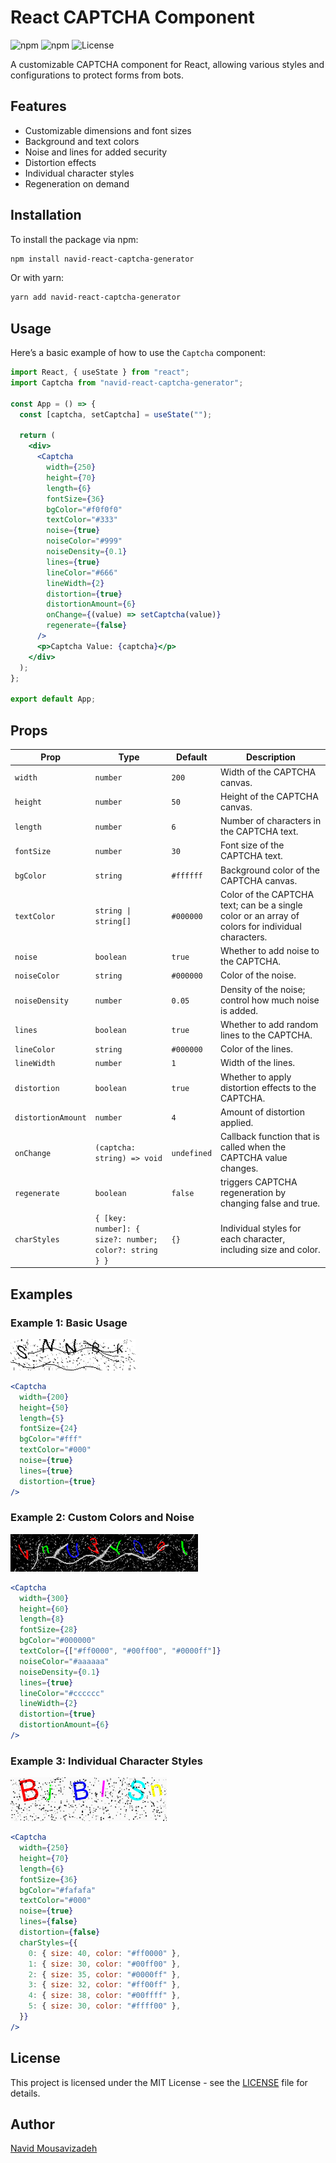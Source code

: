 # React CAPTCHA Component

![npm](https://img.shields.io/npm/v/navid-react-captcha-generator)
![npm](https://img.shields.io/npm/dm/navid-react-captcha-generator)
![License](https://img.shields.io/npm/l/navid-react-captcha-generator)

A customizable CAPTCHA component for React, allowing various styles and configurations to protect forms from bots.

## Features

- Customizable dimensions and font sizes
- Background and text colors
- Noise and lines for added security
- Distortion effects
- Individual character styles
- Regeneration on demand

## Installation

To install the package via npm:

```bash
npm install navid-react-captcha-generator
```

Or with yarn:

```bash
yarn add navid-react-captcha-generator
```

## Usage

Here’s a basic example of how to use the `Captcha` component:

```jsx
import React, { useState } from "react";
import Captcha from "navid-react-captcha-generator";

const App = () => {
  const [captcha, setCaptcha] = useState("");

  return (
    <div>
      <Captcha
        width={250}
        height={70}
        length={6}
        fontSize={36}
        bgColor="#f0f0f0"
        textColor="#333"
        noise={true}
        noiseColor="#999"
        noiseDensity={0.1}
        lines={true}
        lineColor="#666"
        lineWidth={2}
        distortion={true}
        distortionAmount={6}
        onChange={(value) => setCaptcha(value)}
        regenerate={false}
      />
      <p>Captcha Value: {captcha}</p>
    </div>
  );
};

export default App;
```

## Props

| Prop               | Type                                                   | Default     | Description                                                                                       |
| ------------------ | ------------------------------------------------------ | ----------- | ------------------------------------------------------------------------------------------------- |
| `width`            | `number`                                               | `200`       | Width of the CAPTCHA canvas.                                                                      |
| `height`           | `number`                                               | `50`        | Height of the CAPTCHA canvas.                                                                     |
| `length`           | `number`                                               | `6`         | Number of characters in the CAPTCHA text.                                                         |
| `fontSize`         | `number`                                               | `30`        | Font size of the CAPTCHA text.                                                                    |
| `bgColor`          | `string`                                               | `#ffffff`   | Background color of the CAPTCHA canvas.                                                           |
| `textColor`        | `string \| string[]`                                   | `#000000`   | Color of the CAPTCHA text; can be a single color or an array of colors for individual characters. |
| `noise`            | `boolean`                                              | `true`      | Whether to add noise to the CAPTCHA.                                                              |
| `noiseColor`       | `string`                                               | `#000000`   | Color of the noise.                                                                               |
| `noiseDensity`     | `number`                                               | `0.05`      | Density of the noise; control how much noise is added.                                            |
| `lines`            | `boolean`                                              | `true`      | Whether to add random lines to the CAPTCHA.                                                       |
| `lineColor`        | `string`                                               | `#000000`   | Color of the lines.                                                                               |
| `lineWidth`        | `number`                                               | `1`         | Width of the lines.                                                                               |
| `distortion`       | `boolean`                                              | `true`      | Whether to apply distortion effects to the CAPTCHA.                                               |
| `distortionAmount` | `number`                                               | `4`         | Amount of distortion applied.                                                                     |
| `onChange`         | `(captcha: string) => void`                            | `undefined` | Callback function that is called when the CAPTCHA value changes.                                  |
| `regenerate`       | `boolean`                                              | `false`     | triggers CAPTCHA regeneration by changing false and true.                                                         |
| `charStyles`       | `{ [key: number]: { size?: number; color?: string } }` | `{}`        | Individual styles for each character, including size and color.                                   |

## Examples

### Example 1: Basic Usage

![Example 1](https://github.com/Navid-Mousavizdeh/react-captcha-generator/blob/main/assets/sample-1.png?raw=true)

```jsx
<Captcha
  width={200}
  height={50}
  length={5}
  fontSize={24}
  bgColor="#fff"
  textColor="#000"
  noise={true}
  lines={true}
  distortion={true}
/>
```

### Example 2: Custom Colors and Noise

![Example 2](https://github.com/Navid-Mousavizdeh/react-captcha-generator/blob/main/assets/sample-2.png?raw=true)

```jsx
<Captcha
  width={300}
  height={60}
  length={8}
  fontSize={28}
  bgColor="#000000"
  textColor={["#ff0000", "#00ff00", "#0000ff"]}
  noiseColor="#aaaaaa"
  noiseDensity={0.1}
  lines={true}
  lineColor="#cccccc"
  lineWidth={2}
  distortion={true}
  distortionAmount={6}
/>
```

### Example 3: Individual Character Styles

![Example 3](https://github.com/Navid-Mousavizdeh/react-captcha-generator/blob/main/assets/sample-3.png?raw=true)

```jsx
<Captcha
  width={250}
  height={70}
  length={6}
  fontSize={36}
  bgColor="#fafafa"
  textColor="#000"
  noise={true}
  lines={false}
  distortion={false}
  charStyles={{
    0: { size: 40, color: "#ff0000" },
    1: { size: 30, color: "#00ff00" },
    2: { size: 35, color: "#0000ff" },
    3: { size: 32, color: "#ff00ff" },
    4: { size: 38, color: "#00ffff" },
    5: { size: 30, color: "#ffff00" },
  }}
/>
```

## License

This project is licensed under the MIT License - see the [LICENSE](https://github.com/Navid-Mousavizdeh/react-captcha-generator/blob/main/LICENSE) file for details.

## Author

[Navid Mousavizadeh](https://github.com/Navid-Mousavizdeh)

